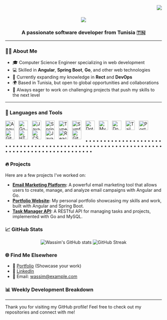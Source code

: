 <img align="right" src="https://visitor-badge.laobi.icu/badge?page_id=wassim20.wassim20" />

<h1 align="center">
    <img src="https://readme-typing-svg.herokuapp.com/?font=Righteous&size=35&center=true&vCenter=true&width=500&height=70&duration=4000&lines=Hi+There!+👋;+I'm+Wassim+Daoudi!;" />
</h1>

<h3 align="center">A passionate software developer from Tunisia 🇹🇳</h3>

---

### 👨‍💻 About Me
- 🎓 Computer Science Engineer specializing in web development
- 💻 Skilled in **Angular**, **Spring Boot**, **Go**, and other web technologies
- 🌱 Currently expanding my knowledge in **Rect** and **DevOps**
- 🌍 Based in Tunisia, but open to global opportunities and collaborations
- 🚀 Always eager to work on challenging projects that push my skills to the next level

---


### 🧰 Languages and Tools

<img align="left" alt="Angular" width="30px" style="padding-right:10px;" src="https://cdn.jsdelivr.net/gh/devicons/devicon/icons/angularjs/angularjs-plain.svg" />
<img align="left" alt="Go" width="30px" style="padding-right:10px;" src="https://cdn.jsdelivr.net/gh/devicons/devicon@latest/icons/go/go-original.svg" />
<img align="left" alt="Java" width="30px" style="padding-right:10px;" src="https://cdn.jsdelivr.net/gh/devicons/devicon/icons/java/java-original.svg"/>
<img align="left" alt="Spring" width="30px" style="padding-right:10px;" src="https://cdn.jsdelivr.net/gh/devicons/devicon/icons/spring/spring-original.svg" />
<img align="left" alt="TypeScript" width="30px" style="padding-right:10px;" src="https://cdn.jsdelivr.net/gh/devicons/devicon/icons/typescript/typescript-plain.svg" />
<img align="left" alt="Symfony" width="30px" style="padding-right:10px;" src="https://cdn.jsdelivr.net/gh/devicons/devicon@latest/icons/symfony/symfony-original-wordmark.svg" />
<img align="left" alt="DotNet" width="30px" style="padding-right:10px;" src="https://cdn.jsdelivr.net/gh/devicons/devicon@latest/icons/dotnetcore/dotnetcore-plain.svg" />
<img align="left" alt="Mysql" width="30px" style="padding-right:10px;" src="https://cdn.jsdelivr.net/gh/devicons/devicon@latest/icons/mysql/mysql-original-wordmark.svg" />
<img align="left" alt="Docker" width="30px" style="padding-right:10px;" src="https://cdn.jsdelivr.net/gh/devicons/devicon@latest/icons/docker/docker-original-wordmark.svg" />
<img align="left" alt="TailwindCSS" width="30px" style="padding-right:10px;" src="https://cdn.jsdelivr.net/gh/devicons/devicon@latest/icons/tailwindcss/tailwindcss-original.svg" />
<img align="left" alt="PostgreSQL" width="30px" style="padding-right:10px;" src="https://cdn.jsdelivr.net/gh/devicons/devicon@latest/icons/postgresql/postgresql-original-wordmark.svg" />
<img align="left" alt="Git" width="30px" style="padding-right:10px;" src="https://cdn.jsdelivr.net/gh/devicons/devicon/icons/git/git-original.svg" />
<img align="left" alt="HTML" width="30px" style="padding-right:10px;" src="https://cdn.jsdelivr.net/gh/devicons/devicon/icons/html5/html5-plain.svg" />
<img align="left" alt="CSS" width="30px" style="padding-right:10px;" src="https://cdn.jsdelivr.net/gh/devicons/devicon/icons/css3/css3-plain.svg" />
<img align="left" alt="JavaScript" width="30px" style="padding-right:10px;" src="https://cdn.jsdelivr.net/gh/devicons/devicon/icons/javascript/javascript-plain.svg" />
<img align="left" alt="React" width="30px" style="padding-right:10px;" src="https://cdn.jsdelivr.net/gh/devicons/devicon/icons/react/react-original.svg" />
<img align="left" alt="GitHub" width="30px" style="padding-right:10px;" src="https://cdn.jsdelivr.net/gh/devicons/devicon/icons/github/github-original.svg" />
<br />

#
• • • • • • • • • • • • • • • • • • • • • • • • • • • • • • • • • • • • • • • • • • • • • • • • • • • • • • • • • • • • • • • • • • • • • • • • • • • • • • • • • • • • • • • • 

### 🔥 Projects
Here are a few projects I've worked on:
- **[Email Marketing Platform](https://github.com/wassim20/golang):** A powerful email marketing tool that allows users to create, manage, and analyze email campaigns with Angular and Go.
- **[Portfolio Website](https://github.com/wassim20/portfolio):** My personal portfolio showcasing my skills and work, built with Angular and Spring Boot.
- **[Task Manager API](https://github.com/wassim20/task-manager-api):** A RESTful API for managing tasks and projects, implemented with Go and MySQL.

### 📈 GitHub Stats
<p align="center">
    <img src="https://github-readme-stats.vercel.app/api?username=wassim20&show_icons=true&theme=radical" alt="Wassim's GitHub stats" />
    <img src="https://github-readme-streak-stats.herokuapp.com/?user=wassim20&theme=radical" alt="GitHub Streak" />
</p>

### 🌐 Find Me Elsewhere
- 📝 [Portfolio](https://wassim20.github.io) (Showcase your work)
- 💼 [LinkedIn](https://www.linkedin.com/in/wassim20/)
- 📧 Email: wassim@example.com

### 📊 Weekly Development Breakdown
<!--START_SECTION:waka-->
<!--END_SECTION:waka-->

---

Thank you for visiting my GitHub profile! Feel free to check out my repositories and connect with me!
